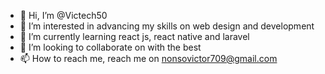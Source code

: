 - 👋 Hi, I’m @Victech50
- 👀 I’m interested in advancing my skills on web design and development
- 🌱 I’m currently learning react js, react native and laravel
- 💞️ I’m looking to collaborate on with the best 
- 📫 How to reach me, reach me on nonsovictor709@gmail.com

<!---
Victech50/Victech50 is a ✨ special ✨ repository because its `README.md` (this file) appears on your GitHub profile.
You can click the Preview link to take a look at your changes.
--->
